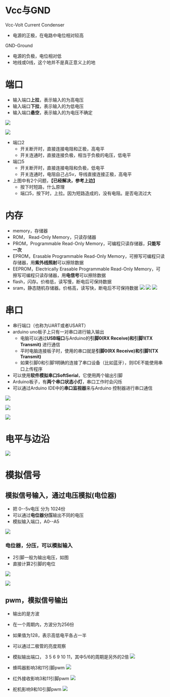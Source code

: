 # Vcc与GND 
Vcc-Volt Current Condenser
- 电源的正极，在电路中电位相对较高

GND-Ground
- 电源的负极，电位相对低
- 地线或0线，这个地并不是真正意义上的地

# 端口
- 输入端口**上拉**，表示输入的为高电压
- 输入端口**下拉**，表示输入的为低电压
- 输入端口**悬空**，表示输入的为电压不确定

![](../../photo/Pasted%20image%2020221118180957.png)

![](../../photo/Pasted%20image%2020221118182825.png)
- 端口2
	- 开关断开时，直接连接电阻和正极，高电平
	- 开关连通时，直接连接负极，相当于负极的电压，低电平
- 端口5
	- 开关断开时，直接连接电阻和负极，低电平
	- 开关连通时，电阻自己占5v，导线直接连接正极，高电平
- 上图中有2个问题，**【已经解决，参考上边】**
	- 按下时短路，什么原理
	- 端口5，按下时，上拉。因为短路造成的，没有电阻。是否电流过大

# 内存
- memory，存储器
- ROM， Read-Only Memory，只读存储器
- PROM，Programmable Read-Only Memory，可编程只读存储器，**只能写一次**
- EPROM，Erasable Programmable Read-Only Memory，可擦写可编程只读存储器，用**紫外线照射**可以擦除数据
- EEPROM，Electrically Erasable Programmable Read-Only Memory，可擦写可编程只读存储器，用**电信号**可以擦除数据
- flash，闪存。价格低，读写慢，断电后可保持数据
- sram，静态随机存储器。价格高，读写快，断电后不可保持数据
![](../../photo/Pasted%20image%2020221128182644.png)
![](../../photo/Pasted%20image%2020221128182707.png)
![](../../photo/Pasted%20image%2020221128183015.png)

# 串口
- 串行端口（也称为UART或者USART）
- arduino uno板子上只有一对串口进行输入输出
	- 电脑可以通过**USB端口**与Arduino的**引脚0(RX Receive)和引脚1(TX Transmit)** 进行通信
	- 平时电脑连接板子时，使用的串口就是**引脚0(RX Receive)和引脚1(TX Transmit)**
	- 如果引脚0和引脚1明确的连接了串口设备（比如蓝牙），则IDE不能使用串口上传程序
- 可以使用**软件模拟串口SoftSerial**，它使用两个输出引脚
- Arduino板子，有**两个串口状态小灯**，串口工作时会闪烁
- 可以通过Arduino IDE中的**串口监视器**来与Arduino 控制器进行串口通信

![](../../photo/Pasted%20image%2020221125165226.png)

![](../../photo/Pasted%20image%2020221125165013.png)

![](../../photo/Pasted%20image%2020221125164956.png)

# 电平与边沿
![](../../photo/Pasted%20image%2020221116151338.png)

# 模拟信号
## 模拟信号输入，通过电压模拟(电位器)
- 把 0--5v电压 分为 1024份
- 可以通过**电位器分压**输出不同的电压
- 模拟输入端口，A0--A5

![](../../photo/Pasted%20image%2020221118171419.png)
### 电位器，分压，可以模拟输入
- 2引脚一般为输出电压，如图
- 直接计算2引脚的电位

![](../../photo/Pasted%20image%2020221118173232.png)


![](../../photo/Pasted%20image%2020221118173033.png)

## pwm，模拟信号输出
- 输出的是方波
- 在一个周期内，方波分为256份
- 如果值为128，表示高低电平各占一半
- 可以通过二极管的亮度观察
- 模拟输出端口， 3 5 6 9 10 11，其中5/6的周期是另外的2倍
![](../../photo/Pasted%20image%2020221118184739.png)

- 蜂鸣器影响3和11引脚pwm
![](../../photo/Pasted%20image%2020221118190203.png)

- 红外接收影响3和11引脚pwm
![](../../photo/Pasted%20image%2020221118190752.png)

- 舵机影响9和10引脚pwm
![](../../photo/Pasted%20image%2020221118190958.png)

